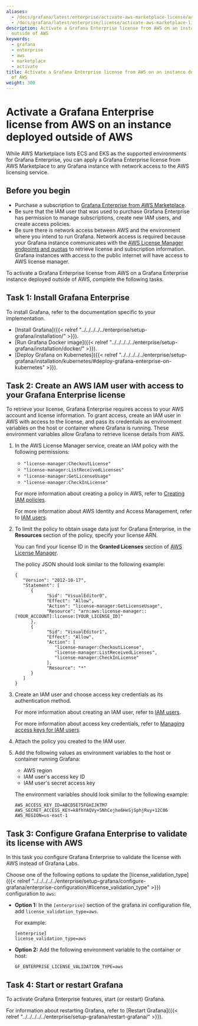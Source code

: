 ```yaml
---
aliases:
  - /docs/grafana/latest/enterprise/activate-aws-marketplace-license/activate-license-on-instance-outside-aws/
  - /docs/grafana/latest/enterprise/license/activate-aws-marketplace-license/activate-license-on-instance-outside-aws/
description: Activate a Grafana Enterprise license from AWS on an instance deployed
  outside of AWS
keywords:
  - grafana
  - enterprise
  - aws
  - marketplace
  - activate
title: Activate a Grafana Enterprise license from AWS on an instance deployed outside
  of AWS
weight: 300
---
```


# Activate a Grafana Enterprise license from AWS on an instance deployed outside of AWS

While AWS Marketplace lists ECS and EKS as the supported environments for Grafana Enterprise, you can apply a Grafana Enterprise license from AWS Marketplace to any Grafana instance with network access to the AWS licensing service.

## Before you begin

- Purchase a subscription to [Grafana Enterprise from AWS Marketplace](https://aws.amazon.com/marketplace/pp/prodview-dlncd4kzt5kx6).
- Be sure that the IAM user that was used to purchase Grafana Enterprise has permission to manage subscriptions, create new IAM users, and create access policies.
- Be sure there is network access between AWS and the environment where you intend to run Grafana. Network access is required because your Grafana instance communicates with the [AWS License Manager endpoints and quotas](https://docs.aws.amazon.com/general/latest/gr/licensemanager.html) to retrieve license and subscription information. Grafana instances with access to the public internet will have access to AWS license manager.

To activate a Grafana Enterprise license from AWS on a Grafana Enterprise instance deployed outside of AWS, complete the following tasks.

## Task 1: Install Grafana Enterprise

To install Grafana, refer to the documentation specific to your implementation.

- [Install Grafana]({{< relref "../../../../../enterprise/setup-grafana/installation/" >}}).
- [Run Grafana Docker image]({{< relref "../../../../../enterprise/setup-grafana/installation/docker/" >}}).
- [Deploy Grafana on Kubernetes]({{< relref "../../../../../enterprise/setup-grafana/installation/kubernetes/#deploy-grafana-enterprise-on-kubernetes" >}}).

## Task 2: Create an AWS IAM user with access to your Grafana Enterprise license

To retrieve your license, Grafana Enterprise requires access to your AWS account and license information. To grant access, create an IAM user in AWS with access to the license, and pass its credentials as environment variables on the host or container where Grafana is running. These environment variables allow Grafana to retrieve license details from AWS.

1. In the AWS License Manager service, create an IAM policy with the following permissions:

   - `"license-manager:CheckoutLicense"`
   - `"license-manager:ListReceivedLicenses"`
   - `"license-manager:GetLicenseUsage"`
   - `"license-manager:CheckInLicense"`

   For more information about creating a policy in AWS, refer to [Creating IAM policies](https://docs.aws.amazon.com/IAM/latest/UserGuide/access_policies_create.html).

   For more information about AWS Identity and Access Management, refer to [IAM users](https://docs.aws.amazon.com/IAM/latest/UserGuide/id_users.html).

1. To limit the policy to obtain usage data just for Grafana Enterprise, in the **Resources** section of the policy, specify your license ARN.

   You can find your license ID in the **Granted Licenses** section of [AWS License Manager](https://console.aws.amazon.com/license-manager/home).

   The policy JSON should look similar to the following example:

   ```
   {
      "Version": "2012-10-17",
      "Statement": [
         {
               "Sid": "VisualEditor0",
               "Effect": "Allow",
               "Action": "license-manager:GetLicenseUsage",
               "Resource": "arn:aws:license-manager::[YOUR_ACCOUNT]:license:[YOUR_LICENSE_ID]"
         },
         {
               "Sid": "VisualEditor1",
               "Effect": "Allow",
               "Action": [
                  "license-manager:CheckoutLicense",
                  "license-manager:ListReceivedLicenses",
                  "license-manager:CheckInLicense"
               ],
               "Resource": "*"
         }
      ]
   }
   ```

1. Create an IAM user and choose access key credentials as its authentication method.

   For more information about creating an IAM user, refer to [IAM users](https://docs.aws.amazon.com/IAM/latest/UserGuide/id_users.html).

   For more information about access key credentials, refer to [Managing access keys for IAM users](https://docs.aws.amazon.com/IAM/latest/UserGuide/id_credentials_access-keys.html).

1. Attach the policy you created to the IAM user.

1. Add the following values as environment variables to the host or container running Grafana:

   - AWS region
   - IAM user's access key ID
   - IAM user's secret access key

   The environment variables should look similar to the following example:

   ```
   AWS_ACCESS_KEY_ID=ABCD5E75FGHIJKTM7
   AWS_SECRET_ACCESS_KEY=k8fhYAQVy+5NhCejhe6HeSjSphjRuy+12C06
   AWS_REGION=us-east-1
   ```

## Task 3: Configure Grafana Enterprise to validate its license with AWS

In this task you configure Grafana Enterprise to validate the license with AWS instead of Grafana Labs.

Choose one of the following options to update the [license_validation_type]({{< relref "../../../../../enterprise/setup-grafana/configure-grafana/enterprise-configuration/#license_validation_type" >}}) configuration to `aws`:

- **Option 1:** In the `[enterprise]` section of the grafana.ini configuration file, add `license_validation_type=aws`.

  For example:

  ```
  [enterprise]
  license_validation_type=aws
  ```

- **Option 2:** Add the following environment variable to the container or host:

  ```
  GF_ENTERPRISE_LICENSE_VALIDATION_TYPE=aws
  ```

## Task 4: Start or restart Grafana

To activate Grafana Enterprise features, start (or restart) Grafana.

For information about restarting Grafana, refer to [Restart Grafana]({{< relref "../../../../../enterprise/setup-grafana/restart-grafana/" >}}).
